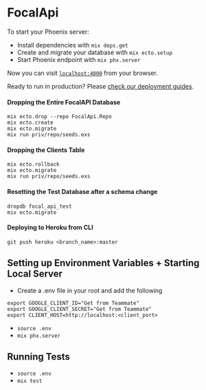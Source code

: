 # FocalApi

To start your Phoenix server:

  * Install dependencies with `mix deps.get`
  * Create and migrate your database with `mix ecto.setup`
  * Start Phoenix endpoint with `mix phx.server`

Now you can visit [`localhost:4000`](http://localhost:4000) from your browser.

Ready to run in production? Please [check our deployment guides](https://hexdocs.pm/phoenix/deployment.html).

#### Dropping the Entire FocalAPI Database
```
mix ecto.drop --repo FocalApi.Repo
mix ecto.create
mix ecto.migrate
mix run priv/repo/seeds.exs
```

#### Dropping the Clients Table
```
mix ecto.rollback
mix ecto.migrate
mix run priv/repo/seeds.exs
```

#### Resetting the Test Database after a schema change
```
dropdb focal_api_test
mix ecto.migrate
```
#### Deploying to Heroku from CLI
```
git push heroku <branch_name>:master
```

## Setting up Environment Variables + Starting Local Server
-  Create a .env file in your root and add the following
```
export GOOGLE_CLIENT_ID="Get from Teammate"
export GOOGLE_CLIENT_SECRET="Get from Teammate"
export CLIENT_HOST=http://localhost:<client_port>
```
- `source .env`
- `mix phx.server`

## Running Tests
- `source .env`
- `mix test`